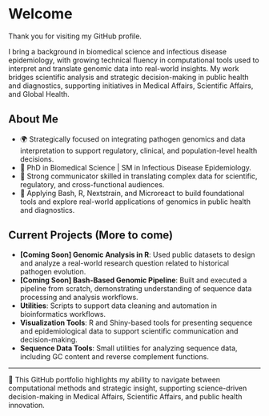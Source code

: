 # Welcome

Thank you for visiting my GitHub profile.

I bring a background in biomedical science and infectious disease epidemiology, with growing technical fluency in computational tools used to interpret and translate genomic data into real-world insights. My work bridges scientific analysis and strategic decision-making in public health and diagnostics, supporting initiatives in Medical Affairs, Scientific Affairs, and Global Health.

## About Me
- 🌍 Strategically focused on integrating pathogen genomics and data interpretation to support regulatory, clinical, and population-level health decisions.
- 🧪 PhD in Biomedical Science | SM in Infectious Disease Epidemiology.
- 💬 Strong communicator skilled in translating complex data for scientific, regulatory, and cross-functional audiences.
- 🔧 Applying Bash, R, Nextstrain, and Microreact to build foundational tools and explore real-world applications of genomics in public health and diagnostics.

## Current Projects (More to come)
- **[Coming Soon] Genomic Analysis in R**: Used public datasets to design and analyze a real-world research question related to historical pathogen evolution.
- **[Coming Soon] Bash-Based Genomic Pipeline**: Built and executed a pipeline from scratch, demonstrating understanding of sequence data processing and analysis workflows.
- **Utilities**: Scripts to support data cleaning and automation in bioinformatics workflows.
- **Visualization Tools**: R and Shiny-based tools for presenting sequence and epidemiological data to support scientific communication and decision-making.
- **Sequence Data Tools**: Small utilities for analyzing sequence data, including GC content and reverse complement functions.

---

🧭 This GitHub portfolio highlights my ability to navigate between computational methods and strategic insight, supporting science-driven decision-making in Medical Affairs, Scientific Affairs, and public health innovation.
